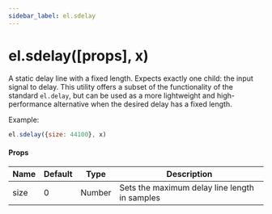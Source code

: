 ```yaml
---
sidebar_label: el.sdelay
---
```


# el.sdelay([props], x)

A static delay line with a fixed length. Expects exactly one child: the input signal to delay.
This utility offers a subset of the functionality of the standard `el.delay`, but can be used as
a more lightweight and high-performance alternative when the desired delay has a fixed length.

Example:
```js
el.sdelay({size: 44100}, x)
```

#### Props

| Name     | Default  | Type   | Description                                   |
| -------- | -------- | ------ | --------------------------------------------- |
| size     | 0        | Number | Sets the maximum delay line length in samples |
